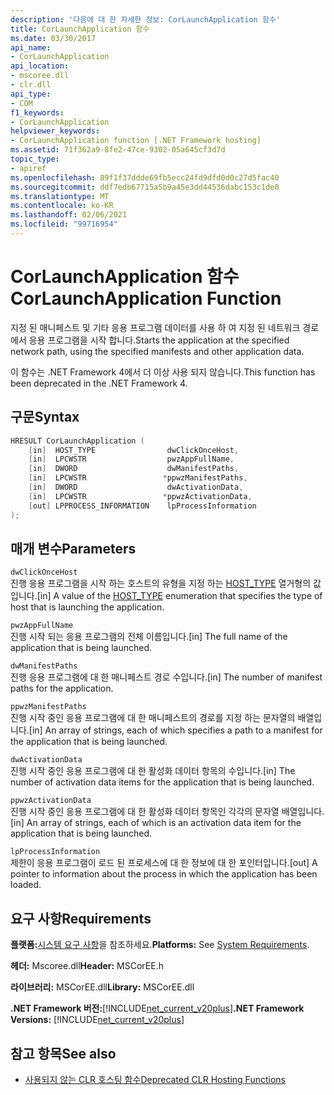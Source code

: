 ```yaml
---
description: '다음에 대 한 자세한 정보: CorLaunchApplication 함수'
title: CorLaunchApplication 함수
ms.date: 03/30/2017
api_name:
- CorLaunchApplication
api_location:
- mscoree.dll
- clr.dll
api_type:
- COM
f1_keywords:
- CorLaunchApplication
helpviewer_keywords:
- CorLaunchApplication function [.NET Framework hosting]
ms.assetid: 71f362a9-8fe2-47ce-9302-05a645cf3d7d
topic_type:
- apiref
ms.openlocfilehash: 89f1f37ddde69fb5ecc24fd9dfd0d0c27d5fac40
ms.sourcegitcommit: ddf7edb67715a5b9a45e3dd44536dabc153c1de0
ms.translationtype: MT
ms.contentlocale: ko-KR
ms.lasthandoff: 02/06/2021
ms.locfileid: "99716954"
---
```

# <a name="corlaunchapplication-function"></a><span data-ttu-id="98dac-103">CorLaunchApplication 함수</span><span class="sxs-lookup"><span data-stu-id="98dac-103">CorLaunchApplication Function</span></span>

<span data-ttu-id="98dac-104">지정 된 매니페스트 및 기타 응용 프로그램 데이터를 사용 하 여 지정 된 네트워크 경로에서 응용 프로그램을 시작 합니다.</span><span class="sxs-lookup"><span data-stu-id="98dac-104">Starts the application at the specified network path, using the specified manifests and other application data.</span></span>  
  
 <span data-ttu-id="98dac-105">이 함수는 .NET Framework 4에서 더 이상 사용 되지 않습니다.</span><span class="sxs-lookup"><span data-stu-id="98dac-105">This function has been deprecated in the .NET Framework 4.</span></span>  
  
## <a name="syntax"></a><span data-ttu-id="98dac-106">구문</span><span class="sxs-lookup"><span data-stu-id="98dac-106">Syntax</span></span>  
  
```cpp  
HRESULT CorLaunchApplication (  
    [in]  HOST_TYPE                dwClickOnceHost,  
    [in]  LPCWSTR                  pwzAppFullName,  
    [in]  DWORD                    dwManifestPaths,  
    [in]  LPCWSTR                 *ppwzManifestPaths,  
    [in]  DWORD                    dwActivationData,  
    [in]  LPCWSTR                 *ppwzActivationData,  
    [out] LPPROCESS_INFORMATION    lpProcessInformation  
);  
```  
  
## <a name="parameters"></a><span data-ttu-id="98dac-107">매개 변수</span><span class="sxs-lookup"><span data-stu-id="98dac-107">Parameters</span></span>  

 `dwClickOnceHost`  
 <span data-ttu-id="98dac-108">진행 응용 프로그램을 시작 하는 호스트의 유형을 지정 하는 [HOST_TYPE](host-type-enumeration.md) 열거형의 값입니다.</span><span class="sxs-lookup"><span data-stu-id="98dac-108">[in] A value of the [HOST_TYPE](host-type-enumeration.md) enumeration that specifies the type of host that is launching the application.</span></span>  
  
 `pwzAppFullName`  
 <span data-ttu-id="98dac-109">진행 시작 되는 응용 프로그램의 전체 이름입니다.</span><span class="sxs-lookup"><span data-stu-id="98dac-109">[in] The full name of the application that is being launched.</span></span>  
  
 `dwManifestPaths`  
 <span data-ttu-id="98dac-110">진행 응용 프로그램에 대 한 매니페스트 경로 수입니다.</span><span class="sxs-lookup"><span data-stu-id="98dac-110">[in] The number of manifest paths for the application.</span></span>  
  
 `ppwzManifestPaths`  
 <span data-ttu-id="98dac-111">진행 시작 중인 응용 프로그램에 대 한 매니페스트의 경로를 지정 하는 문자열의 배열입니다.</span><span class="sxs-lookup"><span data-stu-id="98dac-111">[in] An array of strings, each of which specifies a path to a manifest for the application that is being launched.</span></span>  
  
 `dwActivationData`  
 <span data-ttu-id="98dac-112">진행 시작 중인 응용 프로그램에 대 한 활성화 데이터 항목의 수입니다.</span><span class="sxs-lookup"><span data-stu-id="98dac-112">[in] The number of activation data items for the application that is being launched.</span></span>  
  
 `ppwzActivationData`  
 <span data-ttu-id="98dac-113">진행 시작 중인 응용 프로그램에 대 한 활성화 데이터 항목인 각각의 문자열 배열입니다.</span><span class="sxs-lookup"><span data-stu-id="98dac-113">[in] An array of strings, each of which is an activation data item for the application that is being launched.</span></span>  
  
 `lpProcessInformation`  
 <span data-ttu-id="98dac-114">제한이 응용 프로그램이 로드 된 프로세스에 대 한 정보에 대 한 포인터입니다.</span><span class="sxs-lookup"><span data-stu-id="98dac-114">[out] A pointer to information about the process in which the application has been loaded.</span></span>  
  
## <a name="requirements"></a><span data-ttu-id="98dac-115">요구 사항</span><span class="sxs-lookup"><span data-stu-id="98dac-115">Requirements</span></span>  

 <span data-ttu-id="98dac-116">**플랫폼:**[시스템 요구 사항](../../get-started/system-requirements.md)을 참조하세요.</span><span class="sxs-lookup"><span data-stu-id="98dac-116">**Platforms:** See [System Requirements](../../get-started/system-requirements.md).</span></span>  
  
 <span data-ttu-id="98dac-117">**헤더:** Mscoree.dll</span><span class="sxs-lookup"><span data-stu-id="98dac-117">**Header:** MSCorEE.h</span></span>  
  
 <span data-ttu-id="98dac-118">**라이브러리:** MSCorEE.dll</span><span class="sxs-lookup"><span data-stu-id="98dac-118">**Library:** MSCorEE.dll</span></span>  
  
 <span data-ttu-id="98dac-119">**.NET Framework 버전:**[!INCLUDE[net_current_v20plus](../../../../includes/net-current-v20plus-md.md)]</span><span class="sxs-lookup"><span data-stu-id="98dac-119">**.NET Framework Versions:** [!INCLUDE[net_current_v20plus](../../../../includes/net-current-v20plus-md.md)]</span></span>  
  
## <a name="see-also"></a><span data-ttu-id="98dac-120">참고 항목</span><span class="sxs-lookup"><span data-stu-id="98dac-120">See also</span></span>

- [<span data-ttu-id="98dac-121">사용되지 않는 CLR 호스팅 함수</span><span class="sxs-lookup"><span data-stu-id="98dac-121">Deprecated CLR Hosting Functions</span></span>](deprecated-clr-hosting-functions.md)

